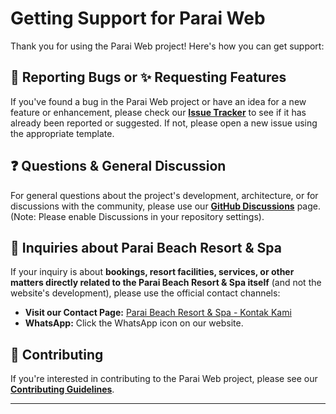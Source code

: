 # Getting Support for Parai Web

Thank you for using the Parai Web project! Here's how you can get support:

## 🐛 Reporting Bugs or ✨ Requesting Features

If you've found a bug in the Parai Web project or have an idea for a new feature or enhancement, please check our [**Issue Tracker**](https://github.com/recky-a/parai-web/issues) to see if it has already been reported or suggested. If not, please open a new issue using the appropriate template.

## ❓ Questions & General Discussion

For general questions about the project's development, architecture, or for discussions with the community, please use our [**GitHub Discussions**](https://github.com/recky-a/parai-web/discussions) page. (Note: Please enable Discussions in your repository settings).

## 🏨 Inquiries about Parai Beach Resort & Spa

If your inquiry is about **bookings, resort facilities, services, or other matters directly related to the Parai Beach Resort & Spa itself** (and not the website's development), please use the official contact channels:

* **Visit our Contact Page:** [Parai Beach Resort & Spa - Kontak Kami](https://parai-web.vercel.app/kontak-kami)
* **WhatsApp:** Click the WhatsApp icon on our website.

## 🤝 Contributing

If you're interested in contributing to the Parai Web project, please see our [**Contributing Guidelines**](https://github.com/recky-a/parai-web/blob/main/.github/CONTRIBUTING.md).

---